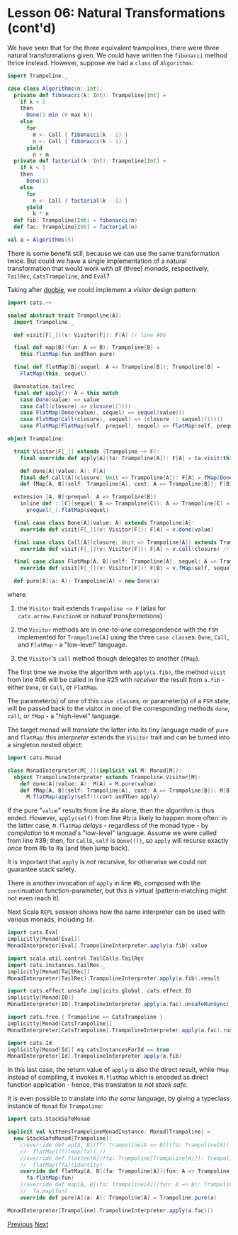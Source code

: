 Lesson 06: Natural Transformations (cont'd)
===========================================

We have seen that for the three equivalent trampolines, there were three natural transformations given. We could have written
the `fibonacci` method thrice instead. However, suppose we had a `class` of `Algorithms`:

```Scala
import Trampoline._

case class Algorithms(n: Int):
  private def fibonacci(k: Int): Trampoline[Int] =
    if k < 2
    then
      Done(1 min (0 max k))
    else
      for
        m <- Call { fibonacci(k - 2) }
        n <- Call { fibonacci(k - 1) }
      yield
        n + m
  private def factorial(k: Int): Trampoline[Int] =
    if k < 1
    then
      Done(1)
    else
      for
        n <- Call { factorial(k - 1) }
      yield
        k * n
  def fib: Trampoline[Int] = fibonacci(n)
  def fac: Trampoline[Int] = factorial(n)

val a = Algorithms(5)
```

There is some benefit still, because we can use the same transformation twice. But could we have a single implementation of
a natural transformation that would work with _all_ (three) _monads_, respectively, `TailRec`, `CatsTrampoline`, and `Eval`?

Taking after [doobie](https://github.com/typelevel/doobie), we could implement a _visitor_ design pattern:

```Scala
import cats.~>

sealed abstract trait Trampoline[A]:
  import Trampoline._

  def visit[F[_]](v: Visitor[F]): F[A] // line #06

  final def map[B](fun: A => B): Trampoline[B] =
    this.flatMap(fun andThen pure)

  final def flatMap[B](sequel: A => Trampoline[B]): Trampoline[B] =
    FlatMap(this, sequel)

  @annotation.tailrec
  final def apply(): A = this match
    case Done(value) => value
    case Call(closure) => closure(())()
    case FlatMap(Done(value), sequel) => sequel(value)()
    case FlatMap(Call(closure), sequel) => (closure :: sequel)(())()
    case FlatMap(FlatMap(self, prequel), sequel) => FlatMap(self, prequel :: sequel)()

object Trampoline:

  trait Visitor[F[_]] extends (Trampoline ~> F):
    final override def apply[A](ta: Trampoline[A]): F[A] = ta.visit(this) // line #25

    def done[A](value: A): F[A]
    final def call[A](closure: Unit => Trampoline[A]): F[A] = fMap(Done(()), closure)
    def fMap[A, B](self: Trampoline[A], cont: A => Trampoline[B]): F[B]

  extension [A, B](prequel: A => Trampoline[B])
    inline def ::[C](sequel: B => Trampoline[C]): A => Trampoline[C] =
      prequel(_).flatMap(sequel)

  final case class Done[A](value: A) extends Trampoline[A]:
    override def visit[F[_]](v: Visitor[F]): F[A] = v.done(value)

  final case class Call[A](closure: Unit => Trampoline[A]) extends Trampoline[A]:
    override def visit[F[_]](v: Visitor[F]): F[A] = v.call(closure) // line #39

  final case class FlatMap[A, B](self: Trampoline[A], sequel: A => Trampoline[B]) extends Trampoline[B]:
    override def visit[F[_]](v: Visitor[F]): F[B] = v.fMap(self, sequel)

  def pure[A](a: A): Trampoline[A] = new Done(a)
```

where

1. the `Visitor` trait extends `Trampoline ~> F` (alias for `cats.arrow.FunctionK` or _natural transformations_)

1. the `Visitor` methods are in one-to-one correspondence with the `FSM` implemented for `Trampoline[A]` using the three
   `case class`es: `Done`, `Call`, and `FlatMap` - a "low-level" language.

1. the `Visitor`'s `call` method though delegates to another (`fMap`).

The first time we invoke the algorithm with `apply(a.fib)`, the method `visit` from line #06 will be called in line #25 with
_receiver_ the result from `a.fib` - either `Done`, or `Call`, or `FlatMap`.

The parameter(s) of one of this `case class`es, or parameter(s) of a `FSM` state, will be passed back to the visitor in one
of the corresponding methods `done`, `call`, or `fMap` - a "high-level" language.

The target monad will _translate_ the latter into its tiny language made of `pure` and `flatMap`: this _interpreter_ extends
the `Visitor` trait and can be turned into a singleton nested object:

```Scala
import cats.Monad

class MonadInterpreter[M[_]](implicit val M: Monad[M]):
  object TrampolineInterpreter extends Trampoline.Visitor[M]:
    def done[A](value: A): M[A] = M.pure(value)                           // line #a
    def fMap[A, B](self: Trampoline[A], cont: A => Trampoline[B]): M[B] =
      M.flatMap(apply(self))(cont andThen apply)                          // line #b
```

If the pure "`value`" results from line #a alone, then the algorithm is thus ended. However, `apply(self)` from line #b is
likely to happen more often: in the latter case, `M.flatMap` _delays_ - regardless of the monad type - by _compilation_ to
`M` monad's "low-level" language. Assume we were called from line #39; then, for `Call`s, `self` is `Done(())`, so `apply`
will recurse exactly _once_ from #b to #a (and then jump back).

It is important that `apply` is _not_ recursive, for otherwise we could not guarantee stack safety.

There is another invocation of `apply` in line #b, composed with the `cont`inuation function-parameter, but this is virtual
(pattern-matching might not even reach it).

Next Scala `REPL` session shows how the same interpreter can be used with various monads, including `Id`.

```Scala
import cats.Eval
implicitly[Monad[Eval]]
MonadInterpreter[Eval].TrampolineInterpreter.apply(a.fib).value

import scala.util.control.TailCalls.TailRec
import cats.instances.tailRec._
implicitly[Monad[TailRec]]
MonadInterpreter[TailRec].TrampolineInterpreter.apply(a.fib).result

import cats.effect.unsafe.implicits.global, cats.effect.IO
implicitly[Monad[IO]]
MonadInterpreter[IO].TrampolineInterpreter.apply(a.fac).unsafeRunSync()

import cats.free.{ Trampoline => CatsTrampoline }
implicitly[Monad[CatsTrampoline]]
MonadInterpreter[CatsTrampoline].TrampolineInterpreter.apply(a.fac).runTailRec()()

import cats.Id
implicitly[Monad[Id]] eq catsInstancesForId == true
MonadInterpreter[Id].TrampolineInterpreter.apply(a.fib)
```

In this last case, the return value of `apply` is also the direct result, while `fMap` instead of compiling, it invokes
`M.flatMap` which is encoded as direct function application - hence, this translation is _not stack safe_.

It is even possible to translate into _the same_ language, by giving a typeclass instance of `Monad` for `Trampoline`:

```Scala
import cats.StackSafeMonad

implicit val kittensTrampolineMonadInstance: Monad[Trampoline] =
  new StackSafeMonad[Trampoline]:
    //override def ap[A, B](ff: Trampoline[A => B])(fa: Trampoline[A]): Trampoline[B] =
    //  flatMap(ff)(map(fa)(_))
    //override def flatten[A](ffa: Trampoline[Trampoline[A]]): Trampoline[A] =
    //  flatMap(ffa)(identity)
    override def flatMap[A, B](fa: Trampoline[A])(fun: A => Trampoline[B]): Trampoline[B] =
      fa.flatMap(fun)
    //override def map[A, B](fa: Trampoline[A])(fun: A => B): Trampoline[B] =
    //  fa.map(fun)
    override def pure[A](a: A): Trampoline[A] = Trampoline.pure(a)

MonadInterpreter[Trampoline].TrampolineInterpreter.apply(a.fac)()
```

[Previous](https://github.com/sjbiaga/kittens/blob/main/nat-2-trampoline/README.md) [Next](https://github.com/sjbiaga/kittens/blob/main/queens-4-interpreter/README.md)
